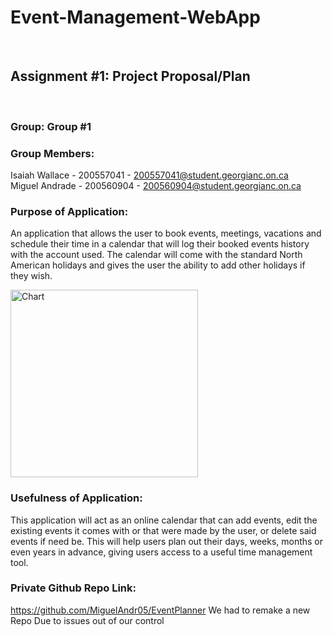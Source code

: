 # Event-Management-WebApp
<br>

## Assignment #1: Project Proposal/Plan
<br>

### Group: Group #1

### Group Members:
Isaiah Wallace - 200557041 - 200557041@student.georgianc.on.ca<br>
Miguel Andrade - 200560904 - 200560904@student.georgianc.on.ca 

### Purpose of Application:
An application that allows the user to book events, meetings, vacations and schedule their time in a calendar that will log their booked events history with the account used. The calendar will come with the standard North American holidays and gives the user the ability to add other holidays if they wish.

 <img src="https://github.com/MiguelAndr05/Event-Management-WebApp/assets/100388017/c7525677-2396-4447-9f2b-97f813b3cff4" alt="Chart" width="300">

### Usefulness of Application:
This application will act as an online calendar that can add events, edit the existing events it comes with or that were made by the user, or delete said events if need be. This will help users plan out their days, weeks, months or even years in advance, giving users access to a useful time management tool.

### Private Github Repo Link:
https://github.com/MiguelAndr05/EventPlanner
We had to remake a new Repo Due to issues out of our control
